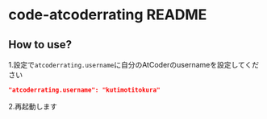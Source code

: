 # code-atcoderrating README

## How to use?

1.設定で`atcoderrating.username`に自分のAtCoderのusernameを設定してください

```json
"atcoderrating.username": "kutimotitokura"
```

2.再起動します